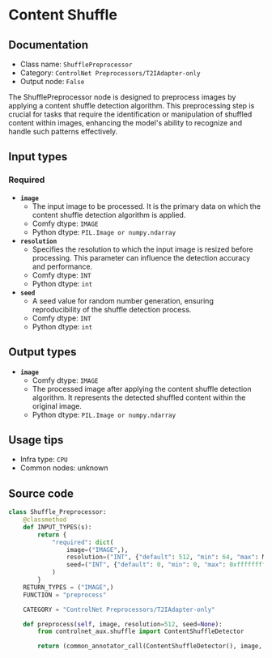 # Content Shuffle
## Documentation
- Class name: `ShufflePreprocessor`
- Category: `ControlNet Preprocessors/T2IAdapter-only`
- Output node: `False`

The ShufflePreprocessor node is designed to preprocess images by applying a content shuffle detection algorithm. This preprocessing step is crucial for tasks that require the identification or manipulation of shuffled content within images, enhancing the model's ability to recognize and handle such patterns effectively.
## Input types
### Required
- **`image`**
    - The input image to be processed. It is the primary data on which the content shuffle detection algorithm is applied.
    - Comfy dtype: `IMAGE`
    - Python dtype: `PIL.Image or numpy.ndarray`
- **`resolution`**
    - Specifies the resolution to which the input image is resized before processing. This parameter can influence the detection accuracy and performance.
    - Comfy dtype: `INT`
    - Python dtype: `int`
- **`seed`**
    - A seed value for random number generation, ensuring reproducibility of the shuffle detection process.
    - Comfy dtype: `INT`
    - Python dtype: `int`
## Output types
- **`image`**
    - Comfy dtype: `IMAGE`
    - The processed image after applying the content shuffle detection algorithm. It represents the detected shuffled content within the original image.
    - Python dtype: `PIL.Image or numpy.ndarray`
## Usage tips
- Infra type: `CPU`
- Common nodes: unknown


## Source code
```python
class Shuffle_Preprocessor:
    @classmethod
    def INPUT_TYPES(s):
        return {
            "required": dict(
                image=("IMAGE",),
                resolution=("INT", {"default": 512, "min": 64, "max": MAX_RESOLUTION, "step": 64}),
                seed=("INT", {"default": 0, "min": 0, "max": 0xffffffffffffffff})
            )
        }
    RETURN_TYPES = ("IMAGE",)
    FUNCTION = "preprocess"

    CATEGORY = "ControlNet Preprocessors/T2IAdapter-only"

    def preprocess(self, image, resolution=512, seed=None):
        from controlnet_aux.shuffle import ContentShuffleDetector

        return (common_annotator_call(ContentShuffleDetector(), image, resolution=resolution, seed=seed), )

```

